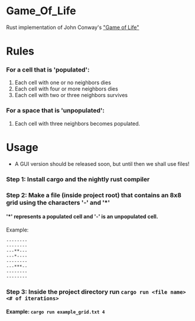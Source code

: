 # Game_Of_Life
Rust implementation of John Conway's ["Game of Life"](https://bitstorm.org/gameoflife/)

# Rules
  ### For a cell that is 'populated':
  1. Each cell with one or no neighbors dies
  2. Each cell with four or more neighbors dies
  3. Each cell with two or three neighbors survives

  ### For a space that is 'unpopulated':
  1. Each cell with three neighbors becomes populated.


# Usage
 * A GUI version should be released soon, but until then we shall use files!
  ### Step 1: Install cargo and the nightly rust compiler
  ### Step 2: Make a file (inside project root) that contains an 8x8 grid using the characters '-' and '*'
   #### '*' represents a populated cell and '-' is an unpopulated cell.
   Example:
   ```
   --------
   --------
   ---**---
   ---*----
   --------
   ---***--
   --------
   --------
   ```
  ### Step 3: Inside the project directory run `cargo run <file name> <# of iterations>`
  #### Example: `cargo run example_grid.txt 4`
